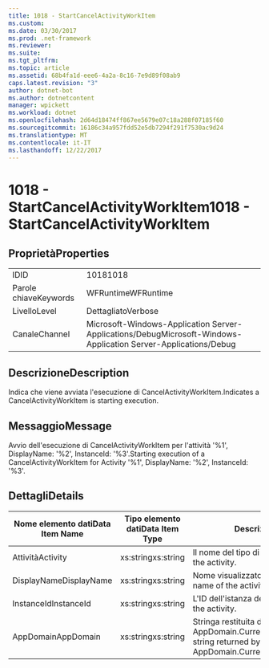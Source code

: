```yaml
---
title: 1018 - StartCancelActivityWorkItem
ms.custom: 
ms.date: 03/30/2017
ms.prod: .net-framework
ms.reviewer: 
ms.suite: 
ms.tgt_pltfrm: 
ms.topic: article
ms.assetid: 68b4fa1d-eee6-4a2a-8c16-7e9d89f08ab9
caps.latest.revision: "3"
author: dotnet-bot
ms.author: dotnetcontent
manager: wpickett
ms.workload: dotnet
ms.openlocfilehash: 2d64d18474ff867ee5679e07c18a288f07185f60
ms.sourcegitcommit: 16186c34a957fdd52e5db7294f291f7530ac9d24
ms.translationtype: MT
ms.contentlocale: it-IT
ms.lasthandoff: 12/22/2017
---
```

# <a name="1018---startcancelactivityworkitem"></a><span data-ttu-id="253ee-102">1018 - StartCancelActivityWorkItem</span><span class="sxs-lookup"><span data-stu-id="253ee-102">1018 - StartCancelActivityWorkItem</span></span>
## <a name="properties"></a><span data-ttu-id="253ee-103">Proprietà</span><span class="sxs-lookup"><span data-stu-id="253ee-103">Properties</span></span>  
  
|||  
|-|-|  
|<span data-ttu-id="253ee-104">ID</span><span class="sxs-lookup"><span data-stu-id="253ee-104">ID</span></span>|<span data-ttu-id="253ee-105">1018</span><span class="sxs-lookup"><span data-stu-id="253ee-105">1018</span></span>|  
|<span data-ttu-id="253ee-106">Parole chiave</span><span class="sxs-lookup"><span data-stu-id="253ee-106">Keywords</span></span>|<span data-ttu-id="253ee-107">WFRuntime</span><span class="sxs-lookup"><span data-stu-id="253ee-107">WFRuntime</span></span>|  
|<span data-ttu-id="253ee-108">Livello</span><span class="sxs-lookup"><span data-stu-id="253ee-108">Level</span></span>|<span data-ttu-id="253ee-109">Dettagliato</span><span class="sxs-lookup"><span data-stu-id="253ee-109">Verbose</span></span>|  
|<span data-ttu-id="253ee-110">Canale</span><span class="sxs-lookup"><span data-stu-id="253ee-110">Channel</span></span>|<span data-ttu-id="253ee-111">Microsoft-Windows-Application Server-Applications/Debug</span><span class="sxs-lookup"><span data-stu-id="253ee-111">Microsoft-Windows-Application Server-Applications/Debug</span></span>|  
  
## <a name="description"></a><span data-ttu-id="253ee-112">Descrizione</span><span class="sxs-lookup"><span data-stu-id="253ee-112">Description</span></span>  
 <span data-ttu-id="253ee-113">Indica che viene avviata l'esecuzione di CancelActivityWorkItem.</span><span class="sxs-lookup"><span data-stu-id="253ee-113">Indicates a CancelActivityWorkItem is starting execution.</span></span>  
  
## <a name="message"></a><span data-ttu-id="253ee-114">Messaggio</span><span class="sxs-lookup"><span data-stu-id="253ee-114">Message</span></span>  
 <span data-ttu-id="253ee-115">Avvio dell'esecuzione di CancelActivityWorkItem per l'attività '%1', DisplayName: '%2', InstanceId: '%3'.</span><span class="sxs-lookup"><span data-stu-id="253ee-115">Starting execution of a CancelActivityWorkItem for Activity '%1', DisplayName: '%2', InstanceId: '%3'.</span></span>  
  
## <a name="details"></a><span data-ttu-id="253ee-116">Dettagli</span><span class="sxs-lookup"><span data-stu-id="253ee-116">Details</span></span>  
  
|<span data-ttu-id="253ee-117">Nome elemento dati</span><span class="sxs-lookup"><span data-stu-id="253ee-117">Data Item Name</span></span>|<span data-ttu-id="253ee-118">Tipo elemento dati</span><span class="sxs-lookup"><span data-stu-id="253ee-118">Data Item Type</span></span>|<span data-ttu-id="253ee-119">Descrizione</span><span class="sxs-lookup"><span data-stu-id="253ee-119">Description</span></span>|  
|--------------------|--------------------|-----------------|  
|<span data-ttu-id="253ee-120">Attività</span><span class="sxs-lookup"><span data-stu-id="253ee-120">Activity</span></span>|<span data-ttu-id="253ee-121">xs:string</span><span class="sxs-lookup"><span data-stu-id="253ee-121">xs:string</span></span>|<span data-ttu-id="253ee-122">Il nome del tipo di attività.</span><span class="sxs-lookup"><span data-stu-id="253ee-122">The type name of the activity.</span></span>|  
|<span data-ttu-id="253ee-123">DisplayName</span><span class="sxs-lookup"><span data-stu-id="253ee-123">DisplayName</span></span>|<span data-ttu-id="253ee-124">xs:string</span><span class="sxs-lookup"><span data-stu-id="253ee-124">xs:string</span></span>|<span data-ttu-id="253ee-125">Nome visualizzato dell'attività.</span><span class="sxs-lookup"><span data-stu-id="253ee-125">The display name of the activity.</span></span>|  
|<span data-ttu-id="253ee-126">InstanceId</span><span class="sxs-lookup"><span data-stu-id="253ee-126">InstanceId</span></span>|<span data-ttu-id="253ee-127">xs:string</span><span class="sxs-lookup"><span data-stu-id="253ee-127">xs:string</span></span>|<span data-ttu-id="253ee-128">L'ID dell'istanza dell'attività.</span><span class="sxs-lookup"><span data-stu-id="253ee-128">The instance id of the activity.</span></span>|  
|<span data-ttu-id="253ee-129">AppDomain</span><span class="sxs-lookup"><span data-stu-id="253ee-129">AppDomain</span></span>|<span data-ttu-id="253ee-130">xs:string</span><span class="sxs-lookup"><span data-stu-id="253ee-130">xs:string</span></span>|<span data-ttu-id="253ee-131">Stringa restituita da AppDomain.CurrentDomain.FriendlyName.</span><span class="sxs-lookup"><span data-stu-id="253ee-131">The string returned by AppDomain.CurrentDomain.FriendlyName.</span></span>|
